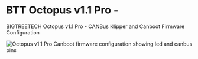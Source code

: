 # BTT Octopus v1.1 Pro -
BIGTREETECH Octopus v1.1 Pro - CANBus Klipper and Canboot Firmware Configuration

![Octopus v1.1 Pro Canboot firmware configuration showing led and canbus pins](images/canboot-octopus-v1.1-pro.png)
